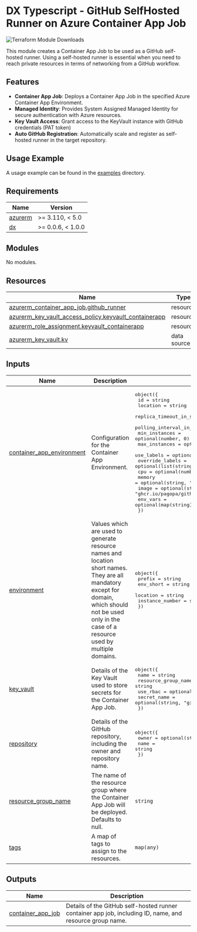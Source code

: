 # DX Typescript - GitHub SelfHosted Runner on Azure Container App Job

![Terraform Module Downloads](https://img.shields.io/terraform/module/dm/pagopa-dx/github-selfhosted-runner-on-container-app-jobs/azurerm?logo=terraform&label=downloads&cacheSeconds=5000&link=https%3A%2F%2Fregistry.terraform.io%2Fmodules%2Fpagopa-dx%2Fgithub-selfhosted-runner-on-container-app-jobs%2Fazurerm%2Flatest)

This module creates a Container App Job to be used as a GitHub self-hosted runner. Using a self-hosted runner is essential when you need to reach private resources in terms of networking from a GitHub workflow.

## Features

- **Container App Job**: Deploys a Container App Job in the specified Azure Container App Environment.
- **Managed Identity**: Provides System Assigned Managed Identity for secure authentication with Azure resources.
- **Key Vault Access**: Grant access to the KeyVault instance with GitHub credentials (PAT token)
- **Auto GitHub Registration**: Automatically scale and register as self-hosted runner in the target repository.

## Usage Example

A usage example can be found in the [examples](https://github.com/pagopa-dx/terraform-azurerm-azure-container-app/tree/main/examples/basic) directory.
<!-- markdownlint-disable -->
<!-- BEGIN_TF_DOCS -->
## Requirements

| Name | Version |
|------|---------|
| <a name="requirement_azurerm"></a> [azurerm](#requirement\_azurerm) | >= 3.110, < 5.0 |
| <a name="requirement_dx"></a> [dx](#requirement\_dx) | >= 0.0.6, < 1.0.0 |

## Modules

No modules.

## Resources

| Name | Type |
|------|------|
| [azurerm_container_app_job.github_runner](https://registry.terraform.io/providers/hashicorp/azurerm/latest/docs/resources/container_app_job) | resource |
| [azurerm_key_vault_access_policy.keyvault_containerapp](https://registry.terraform.io/providers/hashicorp/azurerm/latest/docs/resources/key_vault_access_policy) | resource |
| [azurerm_role_assignment.keyvault_containerapp](https://registry.terraform.io/providers/hashicorp/azurerm/latest/docs/resources/role_assignment) | resource |
| [azurerm_key_vault.kv](https://registry.terraform.io/providers/hashicorp/azurerm/latest/docs/data-sources/key_vault) | data source |

## Inputs

| Name | Description | Type | Default | Required |
|------|-------------|------|---------|:--------:|
| <a name="input_container_app_environment"></a> [container\_app\_environment](#input\_container\_app\_environment) | Configuration for the Container App Environment. | <pre>object({<br/>    id                          = string<br/>    location                    = string<br/>    replica_timeout_in_seconds  = optional(number, 1800)<br/>    polling_interval_in_seconds = optional(number, 30)<br/>    min_instances               = optional(number, 0)<br/>    max_instances               = optional(number, 30)<br/>    use_labels                  = optional(bool, false)<br/>    override_labels             = optional(list(string), [])<br/>    cpu                         = optional(number, 0.5)<br/>    memory                      = optional(string, "1Gi")<br/>    image                       = optional(string, "ghcr.io/pagopa/github-self-hosted-runner-azure:latest")<br/>    env_vars                    = optional(map(string), {})<br/>  })</pre> | n/a | yes |
| <a name="input_environment"></a> [environment](#input\_environment) | Values which are used to generate resource names and location short names. They are all mandatory except for domain, which should not be used only in the case of a resource used by multiple domains. | <pre>object({<br/>    prefix          = string<br/>    env_short       = string<br/>    location        = string<br/>    instance_number = string<br/>  })</pre> | n/a | yes |
| <a name="input_key_vault"></a> [key\_vault](#input\_key\_vault) | Details of the Key Vault used to store secrets for the Container App Job. | <pre>object({<br/>    name                = string<br/>    resource_group_name = string<br/>    use_rbac            = optional(bool, false)<br/>    secret_name         = optional(string, "github-runner-pat")<br/>  })</pre> | n/a | yes |
| <a name="input_repository"></a> [repository](#input\_repository) | Details of the GitHub repository, including the owner and repository name. | <pre>object({<br/>    owner = optional(string, "pagopa")<br/>    name  = string<br/>  })</pre> | n/a | yes |
| <a name="input_resource_group_name"></a> [resource\_group\_name](#input\_resource\_group\_name) | The name of the resource group where the Container App Job will be deployed. Defaults to null. | `string` | `null` | no |
| <a name="input_tags"></a> [tags](#input\_tags) | A map of tags to assign to the resources. | `map(any)` | n/a | yes |

## Outputs

| Name | Description |
|------|-------------|
| <a name="output_container_app_job"></a> [container\_app\_job](#output\_container\_app\_job) | Details of the GitHub self-hosted runner container app job, including ID, name, and resource group name. |
<!-- END_TF_DOCS -->
